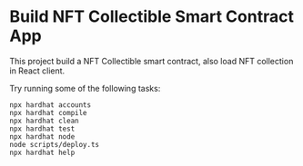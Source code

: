 # Build NFT Collectible Smart Contract App

This project build a NFT Collectible smart contract, also load NFT collection in React client.

Try running some of the following tasks:

```shell
npx hardhat accounts
npx hardhat compile
npx hardhat clean
npx hardhat test
npx hardhat node
node scripts/deploy.ts
npx hardhat help
```
